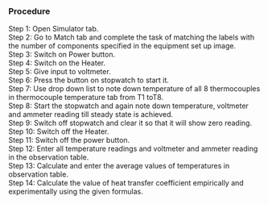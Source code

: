 ### Procedure
Step 1: Open Simulator tab.<br>
Step 2: Go to Match tab and complete the task of matching the labels with the number of components specified in the equipment set up image.  <br>
Step 3: Switch on Power button.<br>
Step 4: Switch on the Heater.<br>
Step 5: Give input to voltmeter.<br>
Step 6: Press the button on stopwatch to start it.<br>
Step 7: Use drop down list to note down temperature of all 8 thermocouples in thermocouple temperature tab from T1 toT8.<br>
Step 8: Start the stopwatch and again note down temperature, voltmeter and ammeter reading till steady state is achieved.<br>
Step 9: Switch off stopwatch and clear it so that it will show zero reading. <br>
Step 10: Switch off the Heater.<br>
Step 11: Switch off the power button.<br>
Step 12: Enter all temperature readings and voltmeter and ammeter reading in the observation table.<br>
Step 13: Calculate and enter the average values of temperatures in observation table.<br>
Step 14: Calculate the value of heat transfer coefficient empirically and experimentally using the given formulas.

